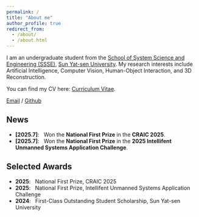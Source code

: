 ```yaml
---
permalink: /
title: "About me"
author_profile: true
redirect_from: 
  - /about/
  - /about.html
---
```


I am an undergraduate student from the [School of System Science and Engineering (SSSE)](https://ssse.sysu.edu.cn/), [Sun Yat-sen University](https://www.sysu.edu.cn/). My research interests include Artificial Intelligence, Computer Vision, Human-Object Interaction, and 3D Reconstruction.

You can find my CV here: [Curriculum Vitae](../assets/Curriculum_Vitae.pdf).

[Email](mailto:huanghling8@mail2.sysu.edu.cn) / [Github](https://github.com/Skylarkkkk)

## News
*   **[2025.7]**: &nbsp; Won the **National First Prize** in the **CRAIC 2025**.
*   **[2025.7]**: &nbsp; Won the **National First Prize** in the **2025 Intellifent Unmanned Systems Application Challenge**.

<!-- ## Publications
*   **[Paper Title]**  
    [Author 1], **[Your Name]**, [Author 3]  
    *Conference/Journal Name*, [Year]  
    \[[Paper](../assets/paper1.pdf)] \[[Code](https://github.com/your-repo)] \[[Project Page](link-to-project-page)]

*   **[Another Paper Title]**  
    [Author 1], [Author 2], **[Your Name]**  
    *Preprint (arXiv)*, [Year]  
    \[[Paper](../assets/paper2.pdf)] \[[Code](https://github.com/your-repo)] -->

## Selected Awards
*   **2025**: &nbsp; National First Prize, CRAIC 2025
*   **2025**: &nbsp; National First Prize, Intellifent Unmanned Systems Application Challenge
*   **2024**: &nbsp; First-Class Outstanding Student Scholarship, Sun Yat-sen University